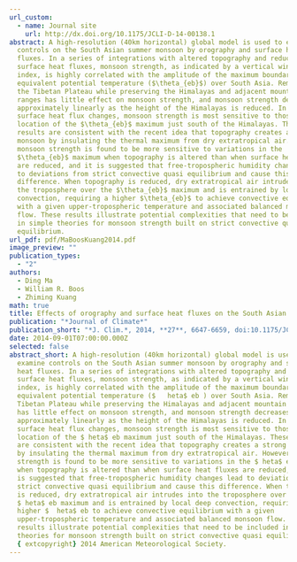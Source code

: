 ```yaml
---
url_custom:
  - name: Journal site
    url: http://dx.doi.org/10.1175/JCLI-D-14-00138.1
abstract: A high-resolution (40km horizontal) global model is used to examine
  controls on the South Asian summer monsoon by orography and surface heat
  fluxes. In a series of integrations with altered topography and reduced
  surface heat fluxes, monsoon strength, as indicated by a vertical wind shear
  index, is highly correlated with the amplitude of the maximum boundary layer
  equivalent potential temperature ($\theta_{eb}$) over South Asia. Removal of
  the Tibetan Plateau while preserving the Himalayas and adjacent mountain
  ranges has little effect on monsoon strength, and monsoon strength decreases
  approximately linearly as the height of the Himalayas is reduced. In terms of
  surface heat flux changes, monsoon strength is most sensitive to those in the
  location of the $\theta_{eb}$ maximum just south of the Himalayas. These
  results are consistent with the recent idea that topography creates a strong
  monsoon by insulating the thermal maximum from dry extratropical air. However,
  monsoon strength is found to be more sensitive to variations in the
  $\theta_{eb}$ maximum when topography is altered than when surface heat fluxes
  are reduced, and it is suggested that free-tropospheric humidity changes lead
  to deviations from strict convective quasi equilibrium and cause this
  difference. When topography is reduced, dry extratropical air intrudes into
  the troposphere over the $\theta_{eb}$ maximum and is entrained by local deep
  convection, requiring a higher $\theta_{eb}$ to achieve convective equilibrium
  with a given upper-tropospheric temperature and associated balanced monsoon
  flow. These results illustrate potential complexities that need to be included
  in simple theories for monsoon strength built on strict convective quasi
  equilibrium.
url_pdf: pdf/MaBoosKuang2014.pdf
image_preview: ""
publication_types:
  - "2"
authors:
  - Ding Ma
  - William R. Boos
  - Zhiming Kuang
math: true
title: Effects of orography and surface heat fluxes on the South Asian summer monsoon
publication: "*Journal of Climate*"
publication_short: "*J. Clim.*, 2014, **27**, 6647-6659, doi:10.1175/JCLI-D-14-00138.1"
date: 2014-09-01T07:00:00.000Z
selected: false
abstract_short: A high-resolution (40km horizontal) global model is used to
  examine controls on the South Asian summer monsoon by orography and surface
  heat fluxes. In a series of integrations with altered topography and reduced
  surface heat fluxes, monsoon strength, as indicated by a vertical wind shear
  index, is highly correlated with the amplitude of the maximum boundary layer
  equivalent potential temperature ($	heta$ eb ) over South Asia. Removal of the
  Tibetan Plateau while preserving the Himalayas and adjacent mountain ranges
  has little effect on monsoon strength, and monsoon strength decreases
  approximately linearly as the height of the Himalayas is reduced. In terms of
  surface heat flux changes, monsoon strength is most sensitive to those in the
  location of the $	heta$ eb maximum just south of the Himalayas. These results
  are consistent with the recent idea that topography creates a strong monsoon
  by insulating the thermal maximum from dry extratropical air. However, monsoon
  strength is found to be more sensitive to variations in the $	heta$ eb maximum
  when topography is altered than when surface heat fluxes are reduced, and it
  is suggested that free-tropospheric humidity changes lead to deviations from
  strict convective quasi equilibrium and cause this difference. When topography
  is reduced, dry extratropical air intrudes into the troposphere over the
  $	heta$ eb maximum and is entrained by local deep convection, requiring a
  higher $	heta$ eb to achieve convective equilibrium with a given
  upper-tropospheric temperature and associated balanced monsoon flow. These
  results illustrate potential complexities that need to be included in simple
  theories for monsoon strength built on strict convective quasi equilibrium.
  {	extcopyright} 2014 American Meteorological Society.
---
```

